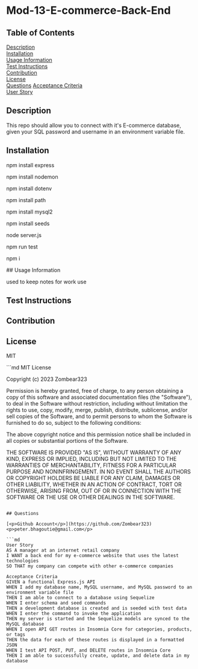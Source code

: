 # Mod-13-E-commerce-Back-End

## Table of Contents

[Description](#Description)<br>
[Installation](#Installation-Instructions)<br>
[Usage Information](#Usage-Information)<br>
[Test Instructions](#Test-Instructions)<br>
[Contribution](#Contribution)<br>
[License](#License)<br>
[Questions](#Questions)
[Acceptance Criteria](#Acceptance-Criteria)<br>
[User Story](#User-Story)<br>

## Description

<p>This repo should allow you to connect with it's E-commerce database, given your SQL password and username in an environment variable file.</p> 

## Installation

<p>npm install express</p> 
<p>npm install nodemon</p> 
<p>npm install dotenv</p> 
<p>npm install path</p> 
<p>npm install mysql2</p> 
<p>npm install seeds</p> 
<p>node server.js</p>
<p>npm run test</p>
<p>npm i</p>
## Usage Information

<p>used to keep notes for work use</p> 

## Test Instructions

<p></p> 

## Contribution

<p></p> 

## License

<p>MIT</p>
```md
MIT License

Copyright (c) 2023 Zombear323

Permission is hereby granted, free of charge, to any person obtaining a copy
of this software and associated documentation files (the "Software"), to deal
in the Software without restriction, including without limitation the rights
to use, copy, modify, merge, publish, distribute, sublicense, and/or sell
copies of the Software, and to permit persons to whom the Software is
furnished to do so, subject to the following conditions:

The above copyright notice and this permission notice shall be included in all
copies or substantial portions of the Software.

THE SOFTWARE IS PROVIDED "AS IS", WITHOUT WARRANTY OF ANY KIND, EXPRESS OR
IMPLIED, INCLUDING BUT NOT LIMITED TO THE WARRANTIES OF MERCHANTABILITY,
FITNESS FOR A PARTICULAR PURPOSE AND NONINFRINGEMENT. IN NO EVENT SHALL THE
AUTHORS OR COPYRIGHT HOLDERS BE LIABLE FOR ANY CLAIM, DAMAGES OR OTHER
LIABILITY, WHETHER IN AN ACTION OF CONTRACT, TORT OR OTHERWISE, ARISING FROM,
OUT OF OR IN CONNECTION WITH THE SOFTWARE OR THE USE OR OTHER DEALINGS IN THE
SOFTWARE.

```

## Questions

[<p>Github Account</p>](https://github.com/Zombear323)
<p>peter.bhagoutie@gmail.com</p>

```md
User Story
AS A manager at an internet retail company
I WANT a back end for my e-commerce website that uses the latest technologies
SO THAT my company can compete with other e-commerce companies

Acceptance Criteria
GIVEN a functional Express.js API
WHEN I add my database name, MySQL username, and MySQL password to an environment variable file
THEN I am able to connect to a database using Sequelize
WHEN I enter schema and seed commands
THEN a development database is created and is seeded with test data
WHEN I enter the command to invoke the application
THEN my server is started and the Sequelize models are synced to the MySQL database
WHEN I open API GET routes in Insomnia Core for categories, products, or tags
THEN the data for each of these routes is displayed in a formatted JSON
WHEN I test API POST, PUT, and DELETE routes in Insomnia Core
THEN I am able to successfully create, update, and delete data in my database
```

